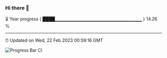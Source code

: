 ### Hi there 👋

⏳ Year progress { ████▁▁▁▁▁▁▁▁▁▁▁▁▁▁▁▁▁▁▁▁▁▁▁▁▁▁ } 14.26 %

---

⏰ Updated on Wed, 22 Feb 2023 00:59:16 GMT

![Progress Bar CI](https://github.com/liununu/liununu/workflows/Progress%20Bar%20CI/badge.svg)
